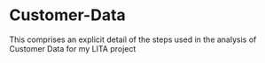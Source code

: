 # Customer-Data
This comprises an explicit detail of the steps used in the analysis of Customer Data for my LITA project
